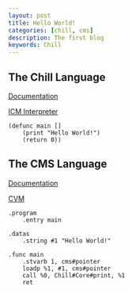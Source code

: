 ```yaml
---
layout: post
title: Hello World!
categories: [chill, cms]
description: The first blog
keywords: Chill
---
```


## The Chill Language

[Documentation](https://github.com/Chill-Language/Chill-Documentation)

[ICM Interpreter](https://github.com/Chill-Language/ICM)

```
(defunc main []
	(print "Hello World!")
	(return 0))
```

## The CMS Language

[Documentation](https://github.com/CVM-Projects/CMS-Documentation)

[CVM](https://github.com/CVM-Projects/CVM)

```
.program
	.entry main

.datas
	.string #1 "Hello World!"

.func main
	.stvarb 1, cms#pointer
	loadp %1, #1, cms#pointer
	call %0, Chill#Core#print, %1
	ret
```
